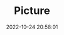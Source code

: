 ---
weight: 1
images:
- /images/edited/160.jpeg
title: Picture
date: 2022-10-24 20:58:01
tags: [luminar neo,work,FE 28-70mm F3.5-5.6 OSS,ILCE-7M3,46.0]
---